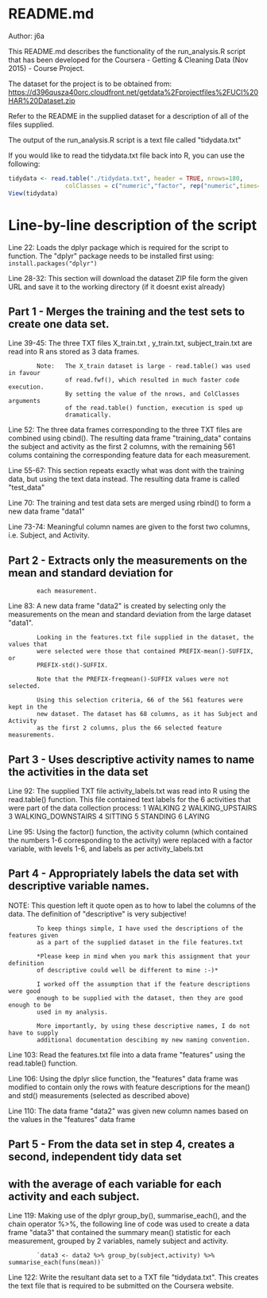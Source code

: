 # README.md

Author: j6a

This README.md describes the functionality of the run_analysis.R script that has been
developed for the Coursera  - Getting & Cleaning Data (Nov 2015) - Course Project.

The dataset for the project is to be obtained from:
https://d396qusza40orc.cloudfront.net/getdata%2Fprojectfiles%2FUCI%20HAR%20Dataset.zip 

Refer to the README in the supplied dataset for a description of all of the files
supplied.

The output of the run_analysis.R script is a text file called "tidydata.txt"

If you would like to read the tidydata.txt file back into R, you can use the following:

```R
tidydata <- read.table("./tidydata.txt", header = TRUE, nrows=180, 
				colClasses = c("numeric","factor", rep("numeric",times=66)))
View(tidydata)
```



# Line-by-line description of the script
 
Line 22: 	Loads the dplyr package which is required for the script to function.
			The "dplyr" package needs to be installed first using:  
						`install.packages("dplyr")`
						
						
Line 28-32:	This section will download the dataset ZIP file form the given URL and
			save it to the working directory (if it doesnt exist already)

## Part 1 -	Merges the training and the test sets to create one data set.
		
Line 39-45:	The three TXT files X_train.txt , y_train.txt, subject_train.txt are
			read into R ans stored as 3 data frames.
			
			Note:	The X_train dataset is large - read.table() was used in favour
					of read.fwf(), which resulted in much faster code execution.
					By setting the value of the nrows, and ColClasses arguments
					of the read.table() function, execution is sped up
					dramatically.
			
Line 52:	The three data frames corresponding to the three TXT files are
			combined using cbind(). The resulting data frame "training_data"
			contains the subject and activity as the first 2 columns, with the
			remaining 561 colums containing the corresponding feature data for
			each measurement.

Line 55-67:	This section repeats exactly what was dont with the training data, 
			but using the text data instead. The resulting data frame is called
			"test_data"
			
Line 70:	The training and test data sets are merged using rbind() to form 
			a new data frame "data1"

Line 73-74:	Meaningful column names are given to the forst two columns, 
			i.e. Subject, and Activity.
			
## Part 2 -	Extracts only the measurements on the mean and standard deviation for
			each measurement.
			
Line 83:	A new data frame "data2" is created by selecting only the measurements
			on the mean and standard deviation from the large dataset "data1".
			
			Looking in the features.txt file supplied in the dataset, the values that
			were selected were those that contained PREFIX-mean()-SUFFIX, or
			PREFIX-std()-SUFFIX.
			
			Note that the PREFIX-freqmean()-SUFFIX values were not selected.

			Using this selection criteria, 66 of the 561 features were kept in the
			new dataset. The dataset has 68 columns, as it has Subject and Activity
			as the first 2 columns, plus the 66 selected feature measurements.

## Part 3 -	Uses descriptive activity names to name the activities in the data set

Line 92: 	The supplied TXT file activity_labels.txt was read into R using the
			read.table() function.
			This file contained text labels for the 6 activities that were part
			of the data collection process:
			1 WALKING
			2 WALKING_UPSTAIRS
			3 WALKING_DOWNSTAIRS
			4 SITTING
			5 STANDING
			6 LAYING
			
Line 95:	Using the factor() function, the activity column (which contained the
			numbers 1-6 corresponding to the activity) were replaced with a factor
			variable, with levels 1-6, and labels as per activity_labels.txt
			
			
## Part 4 - Appropriately labels the data set with descriptive variable names. 

NOTE:		This question left it quote open as to how to label the columns of the data.
			The definition of "descriptive" is very subjective!
		
			To keep things simple, I have used the descriptions of the features given
			as a part of the supplied dataset in the file features.txt
		
			*Please keep in mind when you mark this assignment that your definition
			of descriptive could well be different to mine :-)*
		
			I worked off the assumption that if the feature descriptions were good 
			enough to be supplied with the dataset, then they are good enough to be
			used in my analysis.
		
			More importantly, by using these descriptive names, I do not have to supply
			additional documentation descibing my new naming convention.
		

Line 103: 	Read the features.txt file into a data frame "features" using the
			read.table() function.

Line 106:	Using the dplyr slice function, the "features" data frame was modified to
			contain only the rows with feature descriptions for the mean() and std()
			measurements (selected as described above)
			
Line 110:	The data frame "data2" was given new column names based on the values in
			the "features" data frame
		


## Part 5 - From the data set in step 4, creates a second, independent tidy data set
##			with the average of each variable for each activity and each subject. 

Line 119:	Making use of the dplyr group_by(), summarise_each(), and the chain
			operator %>%, the following line of code was used to create a data 
			frame "data3" that contained the summary mean() statistic for each
			measurement, grouped by 2 variables, namely subject and activity.
			
			`data3 <- data2 %>% group_by(subject,activity) %>% summarise_each(funs(mean))`
			
Line 122:	Write the resultant data set to a TXT file "tidydata.txt". This creates
			the text file that is required to be submitted on the Coursera website.
			
			
